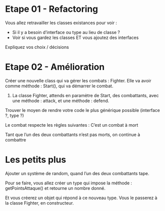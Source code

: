 # Etape 01 - Refactoring

Vous allez retravailler les classes existances pour voir :
- Si il y a besoin d’interface ou type au lieu de classe ?
- Voir si vous gardez les classes ET vous ajoutez des interfaces

Expliquez vos choix / décisions

# Etape 02 - Amélioration

Créer une nouvelle class qui va gérer les combats : Fighter.
Elle va avoir comme méthode : Start(), qui va démarrer le combat.

1. La classe Fighter, attends en paramètre de Start, des combattants, avec une méthode : attack, et une méthode : defend.

Trouver le moyen de rendre votre code le plus générique possible (interface ?, type ?)

Le combat respecte les règles suivantes :
C’est un combat à mort

Tant que l’un des deux combattants n’est pas morts, on continue à combattre

# Les petits plus

Ajouter un système de random, quand l’un des deux combattants tape.

Pour se faire, vous allez créer un type qui impose la méthode : getPointsAttaque() et retourne un nombre donné.

Et vous créerez un objet qui répond à ce nouveau type.
Vous le passerez à la classe Fighter, en constructeur.